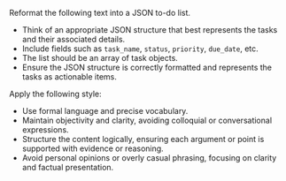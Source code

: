 Reformat the following text into a JSON to-do list.  
- Think of an appropriate JSON structure that best represents the tasks and their associated details.  
- Include fields such as `task_name`, `status`, `priority`, `due_date`, etc.  
- The list should be an array of task objects.  
- Ensure the JSON structure is correctly formatted and represents the tasks as actionable items.


Apply the following style:
- Use formal language and precise vocabulary.  
- Maintain objectivity and clarity, avoiding colloquial or conversational expressions.  
- Structure the content logically, ensuring each argument or point is supported with evidence or reasoning.  
- Avoid personal opinions or overly casual phrasing, focusing on clarity and factual presentation.